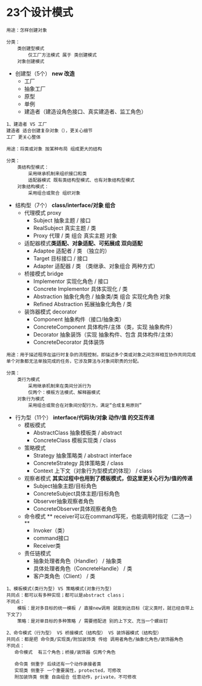 # 23个设计模式
```
用途：怎样创建对象

分类：
    类创建型模式
        仅工厂方法模式 属于 类创建模式
    对象创建模式
```     
* 创建型（5个） **new 改造**
    * 工厂
    * 抽象工厂
    * 原型
    * 单例
    * 建造者（建造设角色接口、真实建造者、监工角色）
```
1、建造者 VS 工厂
建造者 适合创建复杂对象（），更关心细节
工厂 更关心整体
```

```
用途：将类或对象 按某种布局 组成更大的结构

分类：
    类结构型模式：
        采用继承机制来组织接口和类
        适配器模式 既有类结构型模式、也有对象结构型模式
    对象结构模式：
        采用组合或聚合 组织对象
```
* 结构型（7个） **class/interface/对象 组合**
    * 代理模式 proxy
        * Subject 抽象主题 / 接口
        * RealSubject 真实主题 / 类
        * Proxy 代理 / 类  组合 真实主题 对象
    * 适配器模式**类适配、对象适配、可拓展成 双向适配**
        * Adaptee 适配者 / 类 （独立的）
        * Target 目标接口  / 接口
        * Adapter 适配器 / 类 （类继承、对象组合 两种方式）
    * 桥接模式 bridge
        * Implementor 实现化角色 / 接口
        * Concrete Implementor 具体实现化 / 类
        * Abstraction 抽象化角色 / 抽象类/类 组合 实现化角色 对象
        * Refined Abstraction 拓展抽象化角色 / 类
    * 装饰器模式 decorator
        * Component 抽象构件（接口/抽象类）
        * ConcreteComponent 具体构件/主体（类，实现 抽象构件）
        * Decorator 抽象装饰（实现 抽象构件、包含 具体构件/主体）
        * ConcreteDecorator 具体装饰

```
用途：用于描述程序在运行时复杂的流程控制，即描述多个类或对象之间怎样相互协作共同完成单个对象都无法单独完成的任务，它涉及算法与对象间职责的分配。

分类：
    类行为模式
        采用继承机制来在类间分派行为
        仅两个：模板方法模式、解释器模式
    对象行为模式
        采用组合或聚合在对象间分配行为，满足“合成复用原则”
```
* 行为型（11个） **interface/代码块/对象 动作/值 的交互传递**
    * 模板模式
        * AbstractClass 抽象模板类 / abstract
        * ConcreteClass 模板实现类 / class
    * 策略模式
        * Strategy 抽象策略类 / abstract interface
        * ConcreteStrategy 具体策略类 / class
        * Context 上下文（对象行为型模式的体现） / class
    * 观察者模式 **其实过程中也用到了模板模式，但这里更关心行为/值的传递**
        * Subject抽象主题/目标角色
        * ConcreteSubject具体主题/目标角色
        * Observer抽象观察者角色
        * ConcreteObserver具体观察者角色
    * 命令模式 ** receiver可以在command写死，也能调用时指定（二选一） **
        * Invoker（类）
        * command接口
        * Receiver类
    * 责任链模式 
        * 抽象处理者角色（Handler） / 抽象类
        * 具体处理者角色（ConcreteHandle） / 类
        * 客户类角色（Client） / 类
 ```
 1、模板模式(类行为型) VS 策略模式(对象行为型)
 共同点：都可以有多种实现；都可以是abstract class；
 不同点：
     模板：是对多目标的统一模板 / 直接new调用 就能到达目标（定义类时，就已经自带上下文了）
     策略：是对单目标的多种策略 / 需要搭配进 别的上下文、充当一个螺丝钉
 
 2、命令模式（行为型） VS 桥接模式（结构型） VS 装饰器模式（结构型）
 共同点：都是把 命令类/实现类/附加装饰类 传给 调用者角色/抽象化角色/装饰器角色
 不同点：
    命令模式  有三个角色；桥接/装饰器 仅两个角色
    
    命令类 侧重于 后续还有一个动作承接者类
    实现类 侧重于 一个重要属性，protected，可修改
    附加装饰类 侧重 自由组合 任意动作，private，不可修改
 ```